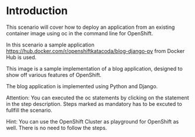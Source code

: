 # Introduction
This scenario will cover how to deploy an application from an existing container image using oc in the command line for OpenShift.

In this scenario a sample application https://hub.docker.com/r/openshiftkatacoda/blog-django-py from Docker Hub is used.

This image is a sample implementation of a blog application, designed to show off various features of OpenShift.

The blog application is implemented using Python and Django.

Attention:
You can executed the oc statements by clicking on the statement in the step description. Steps marked as mandatory has to be excuted to fullfill the scenario.

Hint: You can use the OpenShift Cluster as playground for OpenShift as well. There is no need to follow the steps.